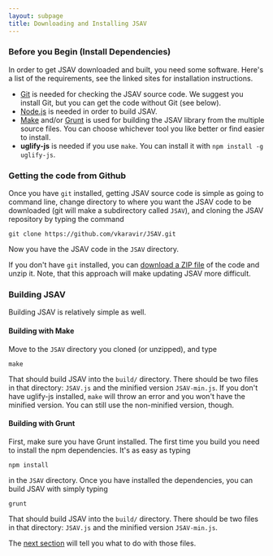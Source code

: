 ```yaml
---
layout: subpage
title: Downloading and Installing JSAV
---
```


### Before you Begin (Install Dependencies)

In order to get JSAV downloaded and built, you need some software. Here's a list of the requirements, see
the linked sites for installation instructions.

 * [Git](http://git-scm.com/) is needed for checking the JSAV source code. We suggest you install Git, but you can get
    the code without Git (see below).
 * [Node.js](http://nodejs.org/) is needed in order to build JSAV.
 * [Make](https://www.gnu.org/software/make/) and/or [Grunt](http://gruntjs.com/) is used for building the JSAV library from the multiple source files. You can choose whichever tool you like better or find easier to install.
 * **uglify-js** is needed if you use ```make```. You can install it with ```npm install -g uglify-js```.

### Getting the code from Github

Once you have ```git``` installed, getting JSAV source code is simple as going to command line, change directory to
where you want the JSAV code to be downloaded (git will make a subdirectory called ```JSAV```), and cloning the
JSAV repository by typing the command

    git clone https://github.com/vkaravir/JSAV.git

Now you have the JSAV code in the ```JSAV``` directory.

If you don't have ```git``` installed, you can [download a ZIP file](https://github.com/vkaravir/JSAV/archive/master.zip)
of the code and unzip it. Note, that this approach will make updating JSAV more difficult.

### Building JSAV

Building JSAV is relatively simple as well.

#### Building with Make

Move to the ```JSAV``` directory you cloned (or unzipped), and type

    make

That should build JSAV into the ```build/``` directory. There should be two files in that directory: ```JSAV.js``` and
the minified version ```JSAV-min.js```. If you don't have uglify-js installed, ```make``` will throw an error and you won't
have the minified version. You can still use the non-minified version, though.

#### Building with Grunt

First, make sure you have Grunt installed. The first time you build you need to install the npm dependencies. It's as easy as typing

    npm install

in the ```JSAV``` directory. Once you have installed the dependencies, you can build JSAV with simply typing

    grunt

That should build JSAV into the ```build/``` directory. There should be two files in that directory: ```JSAV.js``` and
the minified version ```JSAV-min.js```.

The [next section](../html) will tell you what to do with those files.
